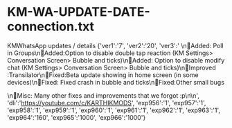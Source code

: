 # KM-WA-UPDATE-DATE-connection.txt
KMWhatsApp updates / details
{'ver1':'7', 'ver2':'20', 'ver3':' \n🔺Added: Poll in Groups\n🔺Added:Option to disable double tap reaction (KM Settings> Conversation Screen> Bubble and ticks)\n🔺Added: Option to disable modify chat (KM Settings> Conversation Screen> Bubble and ticks)\n🔻Improved :Transilator\n🔻Fixed:Beta update showing in home screen (in some devices)\n🔻Fixed: Fixed crash in bubble and ticks\n🔻Fixed:Other small bugs

\n🔻Misc: Many other fixes and improvements that we forgot :p\n\n', 'dli':'https://youtube.com/c/KARTHIKMODS', 'exp956':'1', 'exp957':'1', 'exp958':'1', 'exp959':'1', 'exp960':'1', 'exp961':'1', 'exp962':'1', 'exp963':'1', 'exp964':'160', 'exp965':'1000', 'exp966':'1000'}

